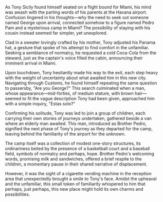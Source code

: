 As Tony Sicily found himself seated on a flight bound for Miami, his mind was awash with the parting words of his parents at the Havana airport. Confusion lingered in his thoughts—why the need to seek out someone named George upon arrival, connected somehow to a figure named Pedro Pam and a mysterious camp in Miami? The possibility of staying with his cousin instead seemed far simpler, yet unexplored.

Clad in a sweater lovingly crafted by his mother, Tony adjusted his Panama hat, a gesture that spoke of his attempt to find comfort in the unfamiliar. Seeking a semblance of normalcy, he requested a cold Coca-Cola from the steward, just as the captain's voice filled the cabin, announcing their imminent arrival in Miami.

Upon touchdown, Tony hesitantly made his way to the exit, each step heavy with the weight of uncertainty about what awaited him in this new city. Navigating through Customs, he found himself repeating the same question to passersby, "Are you George?" This search culminated when a man, whose appearance—mid-forties, of medium stature, with brown hair—seemed to fit the vague description Tony had been given, approached him with a simple inquiry, "Estas solo?"

Confirming his solitude, Tony was led to join a group of children, each carrying their own stories of journeys undertaken, gathered beside a van where an elderly man awaited. This man, introduced as Brother Pedro, signified the next phase of Tony's journey as they departed for the camp, leaving behind the familiarity of the airport for the unknown.

The camp itself was a collection of modest one-story structures, its ordinariness belied by the presence of a basketball court and a baseball field, symbols of normalcy and perhaps, hope. Brother Pedro's welcoming words, promising milk and sandwiches, offered a brief respite to the children, a momentary pause in their shared narrative of displacement.

However, it was the sight of a cigarette vending machine in the reception area that unexpectedly brought a smile to Tony's face. Amidst the upheaval and the unfamiliar, this small token of familiarity whispered to him that perhaps, just perhaps, this new place might hold its own charms and possibilities.